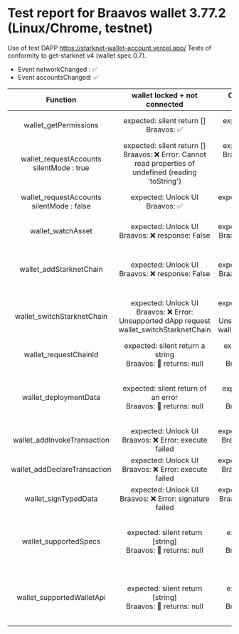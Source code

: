# Test report for Braavos wallet 3.77.2 (Linux/Chrome, testnet)

Use of test DAPP https://starknet-wallet-account.vercel.app/ 
Tests of conformity to get-starknet v4 (wallet spec 0.7).

- Event networkChanged : ✅
- Event accountsChanged: ✅

|                    Function                    |                   wallet locked + not connected                    |           Once unlocked + not connected            |                                           once unlocked and connected                                           |
| :--------------------------------------------: | :------------------------------------------------: | :------------------------------------------------: | :-------------------------------------------------------------------------------------------------------------: |
|             wallet_getPermissions              |     expected: silent return []<br>Braavos: ✅      |     expected: silent return []<br>Braavos: ✅      |                                expected: silent return ["accounts"] <br>Braavos: ✅                                |
| wallet_requestAccounts <br> silentMode : true  |     expected: silent return []<br>Braavos: ❌ Error: Cannot read properties of undefined (reading 'toString')      |     expected: silent return []<br>Braavos: ❌ Error: Cannot read properties of undefined (reading 'toString')      |                                  expected: silent return [address]<br>Braavos: ✅                                  |
| wallet_requestAccounts <br> silentMode : false |          expected: Unlock UI<br>Braavos: ✅           |       expected: DAPP connect UI<br>Braavos: ✅        |                                  expected: silent return [address]<br>Braavos: ✅                                  |
|               wallet_watchAsset                |          expected: Unlock UI<br>Braavos: ❌ response: False           |       expected: DAPP connect UI<br>Braavos: ❌ response: False        |              expected: UI proposing a new token<br>Braavos:  ✅             |
|            wallet_addStarknetChain             |          expected: Unlock UI<br>Braavos: ❌ response: False           |       expected: DAPP connect UI<br>Braavos: ❌ response: False        |    expected: UI proposing a new chain<br>Braavos: ❌ Error: Unsupported dApp request wallet_addStarknetChain    |
|           wallet_switchStarknetChain           |          expected: Unlock UI<br>Braavos: ❌ Error: Unsupported dApp request wallet_switchStarknetChain          |       expected: DAPP connect UI<br>Braavos: ❌ Error: Unsupported dApp request wallet_switchStarknetChain        |      expected: UI proposing to change chain<br>Braavos: ❌ Error: Unsupported dApp request wallet_switchStarknetChain      |
|             wallet_requestChainId              |  expected: silent return a string<br>Braavos: 🔶 returns: null   |  expected: silent return a string<br>Braavos: 🔶 returns: null   |                                  expected: silent return a string<br>Braavos: ✅                                   |
|             wallet_deploymentData              | expected: silent return of an error<br>Braavos: 🔶 returns: null | expected: silent return of an error<br>Braavos: 🔶 returns: null |                expected: silent return an object or an error<br>Braavos: 🔶 OK if account not deployed, but when already deployed, returns null instead of error 115.                 |
|          wallet_addInvokeTransaction           |          expected: Unlock UI<br>Braavos: ❌ Error: execute failed           |       expected: DAPP connect UI<br>Braavos: ❌ Error: execute failed        |                                    expected: UI for transaction<br>Braavos: ✅                                     |
|          wallet_addDeclareTransaction          |          expected: Unlock UI<br>Braavos: ❌ Error: execute failed           |       expected: DAPP connect UI<br>Braavos: ❌ Error: execute failed        |                      expected: UI for class declaration<br>Braavos: ✅                       |
|              wallet_signTypedData              |          expected: Unlock UI<br>Braavos: ❌ Error: signature failed           |       expected: DAPP connect UI<br>Braavos: ❌ Error: signature failed        | expected: UI for message signature<br>Braavos: ✅ |
|             wallet_supportedSpecs              |  expected: silent return [string]<br>Braavos: 🔶 returns: null   |  expected: silent return [string]<br>Braavos: 🔶 returns: null   |                expected: silent return [string]<br>Braavos: 🔶 response is ["0.4,"0.5","0.6"]. Shouldn't be at least "0.7" returned?                |
|           wallet_supportedWalletApi            |  expected: silent return [string]<br>Braavos: 🔶 returns: null   |  expected: silent return [string]<br>Braavos: 🔶 returns: null   |               expected: silent return [string] <br>Braavos: 🔶 response is ["0.4,"0.5","0.6"]. Should be ["0.7"] as it's the only one version existing today                |

